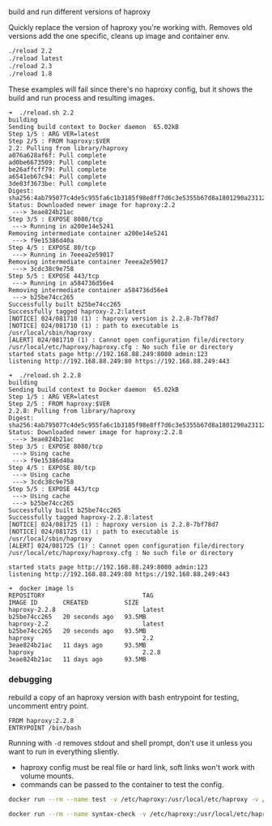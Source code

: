 build and run different versions of haproxy


Quickly replace the version of haproxy you're working with. Removes old versions add the one specific, cleans up image and container env. 

```bash
./reload 2.2
./reload latest
./reload 2.3
./reload 1.8
```
These examples will fail since there's no haproxy config, but it shows the build and run process and resulting images. 
```
➜  ./reload.sh 2.2
building
Sending build context to Docker daemon  65.02kB
Step 1/5 : ARG VER=latest
Step 2/5 : FROM haproxy:$VER
2.2: Pulling from library/haproxy
a076a628af6f: Pull complete
ad0be6673509: Pull complete
be26affcff79: Pull complete
a6541eb67c94: Pull complete
3de03f3673be: Pull complete
Digest: sha256:4ab795077c4de5c955fa6c1b3185f98e8ff7d6c3e5355b67d8a1801290a23112
Status: Downloaded newer image for haproxy:2.2
 ---> 3eae824b21ac
Step 3/5 : EXPOSE 8080/tcp
 ---> Running in a200e14e5241
Removing intermediate container a200e14e5241
 ---> f9e15386d40a
Step 4/5 : EXPOSE 80/tcp
 ---> Running in 7eeea2e59017
Removing intermediate container 7eeea2e59017
 ---> 3cdc38c9e758
Step 5/5 : EXPOSE 443/tcp
 ---> Running in a584736d56e4
Removing intermediate container a584736d56e4
 ---> b25be74cc265
Successfully built b25be74cc265
Successfully tagged haproxy-2.2:latest
[NOTICE] 024/081710 (1) : haproxy version is 2.2.8-7bf78d7
[NOTICE] 024/081710 (1) : path to executable is /usr/local/sbin/haproxy
[ALERT] 024/081710 (1) : Cannot open configuration file/directory /usr/local/etc/haproxy/haproxy.cfg : No such file or directory
started stats page http://192.168.88.249:8080 admin:123
listening http://192.168.88.249:80 https://192.168.88.249:443

➜  ./reload.sh 2.2.8
building
Sending build context to Docker daemon  65.02kB
Step 1/5 : ARG VER=latest
Step 2/5 : FROM haproxy:$VER
2.2.8: Pulling from library/haproxy
Digest: sha256:4ab795077c4de5c955fa6c1b3185f98e8ff7d6c3e5355b67d8a1801290a23112
Status: Downloaded newer image for haproxy:2.2.8
 ---> 3eae824b21ac
Step 3/5 : EXPOSE 8080/tcp
 ---> Using cache
 ---> f9e15386d40a
Step 4/5 : EXPOSE 80/tcp
 ---> Using cache
 ---> 3cdc38c9e758
Step 5/5 : EXPOSE 443/tcp
 ---> Using cache
 ---> b25be74cc265
Successfully built b25be74cc265
Successfully tagged haproxy-2.2.8:latest
[NOTICE] 024/081725 (1) : haproxy version is 2.2.8-7bf78d7
[NOTICE] 024/081725 (1) : path to executable is /usr/local/sbin/haproxy
[ALERT] 024/081725 (1) : Cannot open configuration file/directory /usr/local/etc/haproxy/haproxy.cfg : No such file or directory

started stats page http://192.168.88.249:8080 admin:123
listening http://192.168.88.249:80 https://192.168.88.249:443

➜  docker image ls
REPOSITORY                           TAG                                              IMAGE ID       CREATED          SIZE
haproxy-2.2.8                        latest                                           b25be74cc265   20 seconds ago   93.5MB
haproxy-2.2                          latest                                           b25be74cc265   20 seconds ago   93.5MB
haproxy                              2.2                                              3eae824b21ac   11 days ago      93.5MB
haproxy                              2.2.8                                            3eae824b21ac   11 days ago      93.5MB
```


### debugging 

rebuild a copy of an haproxy version with bash entrypoint for testing, uncomment entry point. 
```docker
FROM haproxy:2.2.8
ENTRYPOINT /bin/bash
```

Running with `-d` removes stdout and shell prompt, don't use it unless you want to run in everything sliently. 

- haproxy config must be real file or hard link, soft links won't work with volume mounts.
- commands can be passed to the container to test the config. 

```bash
docker run --rm --name test -v /etc/haproxy:/usr/local/etc/haproxy -v /etc/pki/tls/certs/letsencrypt:/etc/pki/tls/certs/letsencrypt -it haproxy-check-mounts-work
```

```bash
docker run --rm --name syntax-check -v /etc/haproxy:/usr/local/etc/haproxy -v /etc/pki/tls/certs/letsencrypt:/etc/pki/tls/certs/letsencrypt -it haproxy:2.2.8 haproxy -c -f /usr/local/etc/haproxy/haproxy.cfg
```
